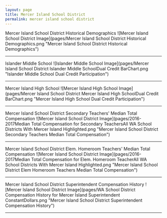 ```yaml
---
layout: page
title: Mercer Island School District
permalink: mercer island school district
---
```



Mercer Island School District Historical Demographics
![Mercer Island School District Image](pages/Mercer Island School District Historical Demographics.png "Mercer Island School District Historical Demographics")

___

Islander Middle School
![Islander Middle School Image](pages/Mercer Island School District Islander Middle SchoolDual Credit BarChart.png "Islander Middle School Dual Credit Participation")

___

Mercer Island High School
![Mercer Island High School Image](pages/Mercer Island School District Mercer Island High SchoolDual Credit BarChart.png "Mercer Island High School Dual Credit Participation")

___

Mercer Island School District Secondary Teachers' Median Total Compensation
![Mercer Island School District Image](pages/2016-2017Median Total Compensation for Secondary TeachersAll WA School Districts With Mercer Island Highlighted.png "Mercer Island School District Secondary Teachers Median Total Compensation")

___

Mercer Island School District Elem. Homeroom Teachers' Median Total Compensation
![Mercer Island School District Image](pages/2016-2017Median Total Compensation for Elem. Homeroom TeacherAll WA School Districts With Mercer Island Highlighted.png "Mercer Island School District Elem Homeroom Teachers Median Total Compensation")

___

Mercer Island School District Superintendent Compensation History
![Mercer Island School District Image](pages/WA School District Compensation History for Mercer Island Superintendent ConstantDollars.png "Mercer Island School District Superintendent Compensation History")

___

